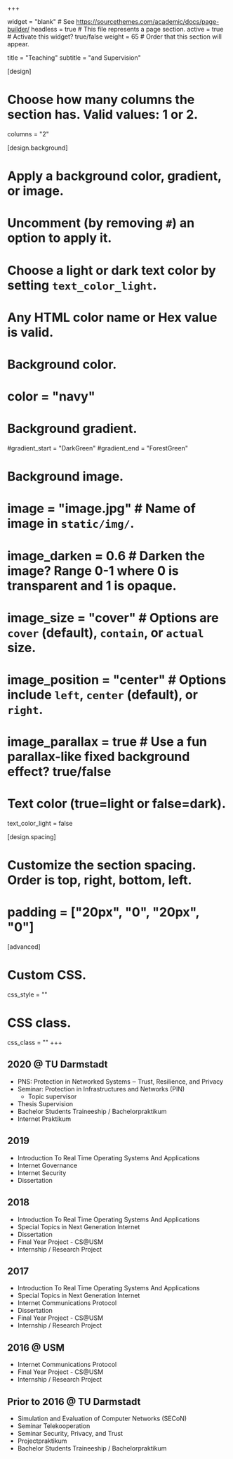 +++

widget = "blank"  # See https://sourcethemes.com/academic/docs/page-builder/
headless = true  # This file represents a page section.
active = true  # Activate this widget? true/false
weight = 65  # Order that this section will appear.

title = "Teaching"
subtitle = "and Supervision"

[design]
  # Choose how many columns the section has. Valid values: 1 or 2.
  columns = "2"

[design.background]
  # Apply a background color, gradient, or image.
  #   Uncomment (by removing `#`) an option to apply it.
  #   Choose a light or dark text color by setting `text_color_light`.
  #   Any HTML color name or Hex value is valid.

  # Background color.
  # color = "navy"
  
  # Background gradient.
  #gradient_start = "DarkGreen"
  #gradient_end = "ForestGreen"
  
  # Background image.
  # image = "image.jpg"  # Name of image in `static/img/`.
  # image_darken = 0.6  # Darken the image? Range 0-1 where 0 is transparent and 1 is opaque.
  # image_size = "cover"  #  Options are `cover` (default), `contain`, or `actual` size.
  # image_position = "center"  # Options include `left`, `center` (default), or `right`.
  # image_parallax = true  # Use a fun parallax-like fixed background effect? true/false
  
  # Text color (true=light or false=dark).
  text_color_light = false

[design.spacing]
  # Customize the section spacing. Order is top, right, bottom, left.
  # padding = ["20px", "0", "20px", "0"]

[advanced]
 # Custom CSS. 
 css_style = ""
 
 # CSS class.
 css_class = ""
+++
## **2020 @ TU Darmstadt**
- PNS: Protection in Networked Systems ‒ Trust, Resilience, and Privacy
- Seminar: Protection in Infrastructures and Networks (PIN)
    - Topic supervisor
- Thesis Supervision
- Bachelor Students Traineeship / Bachelorpraktikum 
- Internet Praktikum

## **2019**
- Introduction To Real Time Operating Systems And Applications
- Internet Governance 
- Internet Security
- Dissertation

## **2018**
- Introduction To Real Time Operating Systems And Applications
- Special Topics in Next Generation Internet 
- Dissertation
- Final Year Project - CS@USM
- Internship / Research Project

## **2017**
- Introduction To Real Time Operating Systems And Applications
- Special Topics in Next Generation Internet 
- Internet Communications Protocol
- Dissertation
- Final Year Project - CS@USM
- Internship / Research Project

## **2016 @ USM**
- Internet Communications Protocol
- Final Year Project - CS@USM
- Internship / Research Project
    
## **Prior to 2016 @ TU Darmstadt**
- Simulation and Evaluation of Computer Networks (SECoN)
- Seminar Telekooperation
- Seminar Security, Privacy, and Trust
- Projectpraktikum
- Bachelor Students Traineeship / Bachelorpraktikum 


